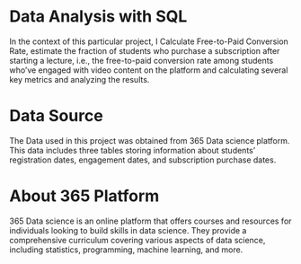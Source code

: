 # Data Analysis with SQL
In the context of this particular project, I Calculate Free-to-Paid Conversion Rate, estimate the fraction of students who purchase a subscription after starting a lecture, i.e., the free-to-paid conversion rate among students who’ve engaged with video content on the platform and calculating several key metrics and analyzing the results.
# Data Source 
The Data used in this project was obtained from 365 Data science platform.
This data includes three tables storing information about students’ registration dates, engagement dates, and subscription purchase dates.
# About 365 Platform
365 Data science is an online platform that offers courses and resources for individuals looking to build skills in data science. They provide a comprehensive curriculum covering various aspects of data science, including statistics, programming, machine learning, and more.
